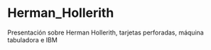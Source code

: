 # Herman_Hollerith
Presentación sobre Herman Hollerith, tarjetas perforadas, máquina tabuladora e IBM
